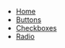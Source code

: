 - [Home](./component-docs/buttons.md)
- [Buttons](component-docs/buttons.md)
- [Checkboxes](component-docs/checkboxes.md)
- [Radio](component-docs/radio.md)
